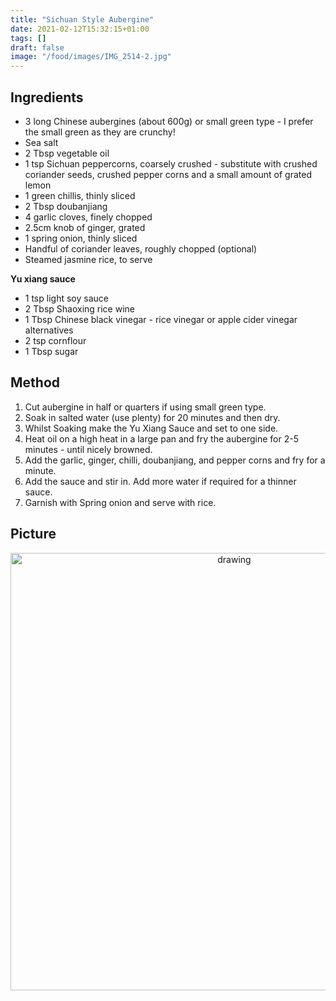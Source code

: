 ```yaml
---
title: "Sichuan Style Aubergine"
date: 2021-02-12T15:32:15+01:00
tags: []
draft: false
image: "/food/images/IMG_2514-2.jpg"
---
```


## Ingredients 

* 3 long Chinese aubergines (about 600g) or small green type - I prefer the small green as they are crunchy! 
* Sea salt
* 2 Tbsp vegetable oil
* 1 tsp Sichuan peppercorns, coarsely crushed - substitute with crushed coriander seeds, crushed pepper corns and a small amount of grated lemon
* 1 green chillis, thinly sliced
* 2 Tbsp doubanjiang
* 4 garlic cloves, finely chopped
* 2.5cm knob of ginger, grated
* 1 spring onion, thinly sliced
* Handful of coriander leaves, roughly chopped (optional)
* Steamed jasmine rice, to serve

**Yu xiang sauce**
* 1 tsp light soy sauce
* 2 Tbsp Shaoxing rice wine
* 1 Tbsp Chinese black vinegar - rice vinegar or apple cider vinegar alternatives 
* 2 tsp cornflour
* 1 Tbsp sugar

## Method 

1. Cut aubergine in half or quarters if using small green type. 
2. Soak in salted water (use plenty) for 20 minutes and then dry.
3. Whilst Soaking make the Yu Xiang Sauce and set to one side.  
4. Heat oil on a high heat in a large pan and fry the aubergine for 2-5 minutes - until nicely browned.
5. Add the garlic, ginger, chilli,  doubanjiang, and pepper corns and fry for a minute.
6. Add the sauce and stir in. Add more water if required for a thinner sauce. 
7. Garnish with Spring onion and serve with rice.

## Picture

<p align="center"> 
<img src="/food/images/IMG_2514-2.jpg" alt="drawing" width="700"/>
</p>
<br>
